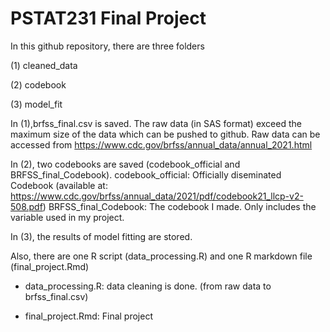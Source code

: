 # PSTAT231 Final Project

In this github repository, there are three folders

(1) cleaned_data

(2) codebook

(3) model_fit

In (1),brfss_final.csv is saved. The raw data (in SAS format) exceed the maximum size of the data which can be pushed to github.
Raw data can be accessed from https://www.cdc.gov/brfss/annual_data/annual_2021.html

In (2), two codebooks are saved (codebook_official and BRFSS_final_Codebook).
codebook_official: Officially diseminated Codebook (available at: https://www.cdc.gov/brfss/annual_data/2021/pdf/codebook21_llcp-v2-508.pdf)
BRFSS_final_Codebook: The codebook I made. Only includes the variable used in my project.

In (3), the results of model fitting are stored.

Also, there are one R script (data_processing.R) and one R markdown file (final_project.Rmd)

-  data_processing.R: data cleaning is done. (from raw data to brfss_final.csv)

-  final_project.Rmd: Final project